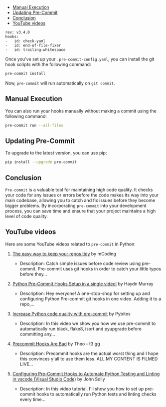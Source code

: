 <!-- TOC -->

- [Manual Execution](#manual-execution)
- [Updating Pre-Commit](#updating-pre-commit)
- [Conclusion](#conclusion)
- [YouTube videos](#youtube-videos)

<!-- /TOC -->
    rev: v3.4.0
    hooks:
    -   id: check-yaml
    -   id: end-of-file-fixer
    -   id: trailing-whitespace


Once you've set up your `.pre-commit-config.yaml`, you can install the git hook scripts with the following command:

```bash
pre-commit install
```

Now, `pre-commit` will run automatically on `git commit`.

## Manual Execution

You can also run your hooks manually without making a commit using the following command:

```bash
pre-commit run --all-files
```

## Updating Pre-Commit

To upgrade to the latest version, you can use pip:

```bash
pip install --upgrade pre-commit
```

## Conclusion

`Pre-commit` is a valuable tool for maintaining high code quality. It checks your code for any issues or errors before the code makes its way into your main codebase, allowing you to catch and fix issues before they become bigger problems. By incorporating `pre-commit` into your development process, you can save time and ensure that your project maintains a high level of code quality.

## YouTube videos

Here are some YouTube videos related to `pre-commit` in Python:

1. [The easy way to keep your repos tidy](https://www.youtube.com/watch?v=psjz6rwzMdk) by mCoding
    
    - Description: Catch simple issues before code review using pre-commit. Pre-commit uses git hooks in order to catch your little typos before they…

2. [Python Pre-Commit Hooks Setup in a single video!](https://www.youtube.com/watch?v=Wmw-VGSjSNg) by Haydn Murray
    
    - Description: Hey everyone! A one-stop-shop for setting up and configuring Python Pre-commit git hooks in one video. Adding it to a repo,…

3. [Increase Python code quality with pre-commit](https://www.youtube.com/watch?v=XFyLzr5Ehf0) by Pybites
    
    - Description: In this video we show you how we use pre-commit to automatically run black, flake8, isort and pyupgrade before committing any…

4. [Precommit Hooks Are Bad](https://www.youtube.com/watch?v=RAelLqnnOp0) by Theo - t3․gg
    
    - Description: Precommit hooks are the actual worst thing and I hope this convinces y'all to use them less. ALL MY CONTENT IS FILMED LIVE…

5. [Configuring Pre-Commit Hooks to Automate Python Testing and Linting in vscode (Visual Studio Code)](https://www.youtube.com/watch?v=moVieAAk_xo) by John Solly
    
    - Description: In this video tutorial, I'll show you how to set up pre-commit hooks to automatically run Python tests and linting checks every time…
